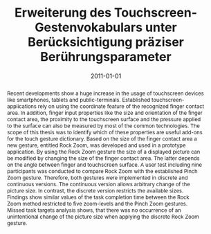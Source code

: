 ---
abstract: Recent developments show a huge increase in the usage of touchscreen devices
  like smartphones, tablets and public-terminals. Established touchscreen-applications
  rely on using the coordinate feature of the recognized finger contact area. In addition,
  finger input properties like the size and orientation of the finger contact area,
  the proximity to the touchscreen surface and the pressure applied to the surface
  can also be measured by most of the common technologies. The scope of this thesis
  was to identify which of these properties are useful add-ons for the touch gesture
  dictionary. Based on the size of the finger contact area a new gesture, entitled
  Rock Zoom, was developed and used in a prototype application. By using the Rock
  Zoom gesture the size of a displayed picture can be modified by changing the size
  of the finger contact area. The latter depends on the angle between finger and touchscreen
  surface. A user test including nine participants was conducted to compare Rock Zoom
  with the established Pinch Zoom gesture. Therefore, both gestures were implemented
  in discrete and continuous versions. The continuous version allows arbitrary change
  of the picture size. In contrast, the discrete version restricts the available sizes.
  Findings show similar values of the task completion time between the Rock Zoom method
  restricted to five zoom-levels and the Pinch Zoom gestures. Missed task targets
  analysis shows, that there was no occurrence of an unintentional change of the picture
  size when applying the discrete Rock Zoom gesture.
authors:
- Reinhard Kurz
date: '2011-01-01'
featured: false
links:
- name: Publik
  url: https://publik.tuwien.ac.at/showentry.php?ID=206018&lang=1
publication_types:
- '7'
publishDate: '2011-01-01'
title: Erweiterung des Touchscreen-Gestenvokabulars unter Berücksichtigung präziser
  Berührungsparameter
url_pdf: ''
---